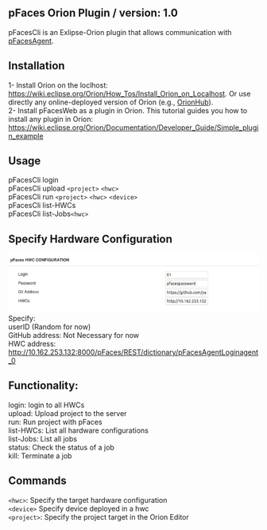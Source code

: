 ## pFaces Orion Plugin / version: 1.0
pFacesCli is an Exlipse-Orion plugin that allows communication with [pFacesAgent](https://github.com/parallall/pFacesAgent).<br/>

## Installation
1- Install Orion on the loclhost: https://wiki.eclipse.org/Orion/How_Tos/Install_Orion_on_Localhost. Or use directly any online-deployed version of Orion (e.g., [OrionHub](https://orionhub.org/)).<br/>
2- Install pFacesWeb as a plugin in Orion. This tutorial guides you how to install any plugin in Orion: https://wiki.eclipse.org/Orion/Documentation/Developer_Guide/Simple_plugin_example<br/>

## Usage
pFacesCli login<br/>
pFacesCli upload `<project>` `<hwc>`<br/>
pFacesCli run `<project>` `<hwc>` `<device>`<br/>
pFacesCli list-HWCs<br/>
pFacesCli list-Jobs`<hwc>`<br/>


## Specify Hardware Configuration
![pFacesWeb](https://github.com/parallall/pFacesWeb/blob/master/HWCs.png?raw=true)<br/>
Specify:<br/>
userID (Random for now)<br/>
GitHub address: Not Necessary for now<br/>
HWC address: http://10.162.253.132:8000/pFaces/REST/dictionary/pFacesAgentLoginagent_0<br/>

## Functionality:<br/>
login: login to all HWCs<br/>
upload: Upload project to the server<br/>
run: Run project with pFaces<br/>
list-HWCs: List all hardware configurations<br/>
list-Jobs: List all jobs<br/>
status: Check the status of a job<br/>
kill: Terminate a job<br/>

## Commands
`<hwc>`: Specify the target hardware configuration<br/>
`<device>` Specify device deployed in a hwc <br/>
`<project>`: Specify the project target in the Orion Editor <br/>
